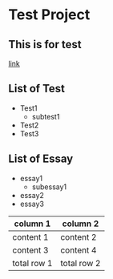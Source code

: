 # Test Project
## This is for test

[link](https://github.com/samebere93/test)

## List of Test
* Test1
    * subtest1
* Test2
* Test3

## List of Essay
+ essay1
    + subessay1
+ essay2
+ essay3

| column 1 | column 2 |
| --------- | -------- |
| content 1 | content 2 |
| content 3 | content 4 |
| total row 1 | total row 2|
